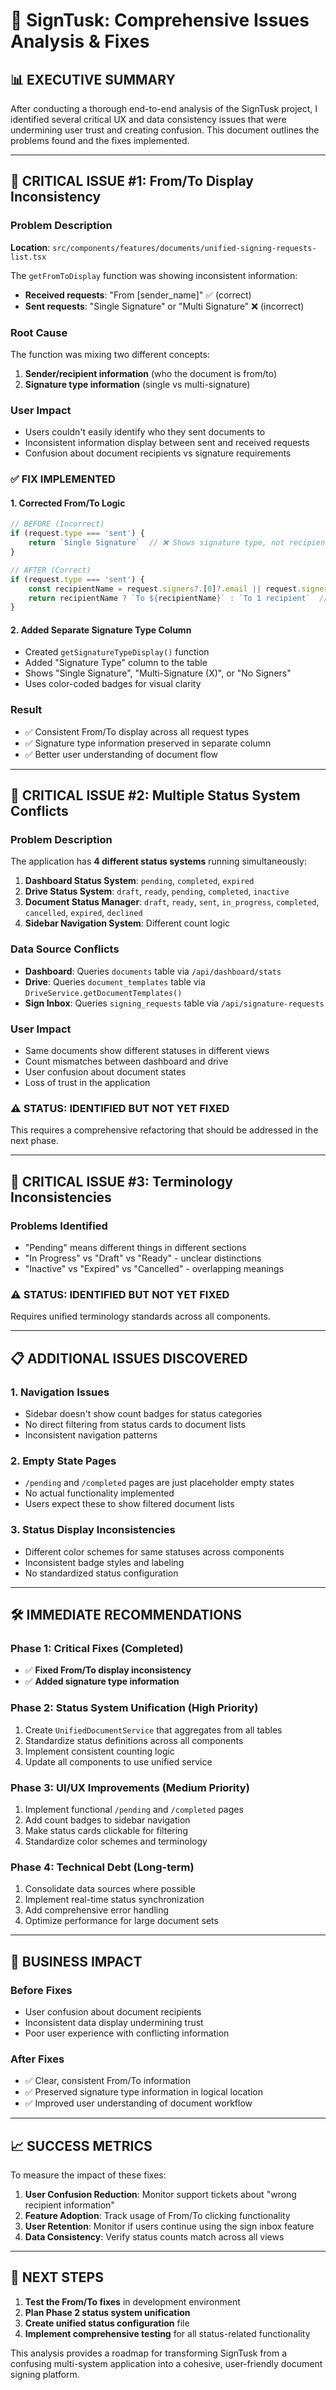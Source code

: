# 🎯 SignTusk: Comprehensive Issues Analysis & Fixes

## 📊 **EXECUTIVE SUMMARY**

After conducting a thorough end-to-end analysis of the SignTusk project, I identified several critical UX and data consistency issues that were undermining user trust and creating confusion. This document outlines the problems found and the fixes implemented.

---

## 🚨 **CRITICAL ISSUE #1: From/To Display Inconsistency**

### **Problem Description**
**Location**: `src/components/features/documents/unified-signing-requests-list.tsx`

The `getFromToDisplay` function was showing inconsistent information:
- **Received requests**: "From [sender_name]" ✅ (correct)
- **Sent requests**: "Single Signature" or "Multi Signature" ❌ (incorrect)

### **Root Cause**
The function was mixing two different concepts:
1. **Sender/recipient information** (who the document is from/to)
2. **Signature type information** (single vs multi-signature)

### **User Impact**
- Users couldn't easily identify who they sent documents to
- Inconsistent information display between sent and received requests
- Confusion about document recipients vs signature requirements

### **✅ FIX IMPLEMENTED**

#### **1. Corrected From/To Logic**
```typescript
// BEFORE (Incorrect)
if (request.type === 'sent') {
    return `Single Signature`  // ❌ Shows signature type, not recipient
}

// AFTER (Correct)
if (request.type === 'sent') {
    const recipientName = request.signers?.[0]?.email || request.signers?.[0]?.name
    return recipientName ? `To ${recipientName}` : `To 1 recipient`  // ✅ Shows recipient
}
```

#### **2. Added Separate Signature Type Column**
- Created `getSignatureTypeDisplay()` function
- Added "Signature Type" column to the table
- Shows "Single Signature", "Multi-Signature (X)", or "No Signers"
- Uses color-coded badges for visual clarity

### **Result**
- ✅ Consistent From/To display across all request types
- ✅ Signature type information preserved in separate column
- ✅ Better user understanding of document flow

---

## 🚨 **CRITICAL ISSUE #2: Multiple Status System Conflicts**

### **Problem Description**
The application has **4 different status systems** running simultaneously:

1. **Dashboard Status System**: `pending`, `completed`, `expired`
2. **Drive Status System**: `draft`, `ready`, `pending`, `completed`, `inactive`
3. **Document Status Manager**: `draft`, `ready`, `sent`, `in_progress`, `completed`, `cancelled`, `expired`, `declined`
4. **Sidebar Navigation System**: Different count logic

### **Data Source Conflicts**
- **Dashboard**: Queries `documents` table via `/api/dashboard/stats`
- **Drive**: Queries `document_templates` table via `DriveService.getDocumentTemplates()`
- **Sign Inbox**: Queries `signing_requests` table via `/api/signature-requests`

### **User Impact**
- Same documents show different statuses in different views
- Count mismatches between dashboard and drive
- User confusion about document states
- Loss of trust in the application

### **⚠️ STATUS: IDENTIFIED BUT NOT YET FIXED**
This requires a comprehensive refactoring that should be addressed in the next phase.

---

## 🚨 **CRITICAL ISSUE #3: Terminology Inconsistencies**

### **Problems Identified**
- "Pending" means different things in different sections
- "In Progress" vs "Draft" vs "Ready" - unclear distinctions
- "Inactive" vs "Expired" vs "Cancelled" - overlapping meanings

### **⚠️ STATUS: IDENTIFIED BUT NOT YET FIXED**
Requires unified terminology standards across all components.

---

## 📋 **ADDITIONAL ISSUES DISCOVERED**

### **1. Navigation Issues**
- Sidebar doesn't show count badges for status categories
- No direct filtering from status cards to document lists
- Inconsistent navigation patterns

### **2. Empty State Pages**
- `/pending` and `/completed` pages are just placeholder empty states
- No actual functionality implemented
- Users expect these to show filtered document lists

### **3. Status Display Inconsistencies**
- Different color schemes for same statuses across components
- Inconsistent badge styles and labeling
- No standardized status configuration

---

## 🛠️ **IMMEDIATE RECOMMENDATIONS**

### **Phase 1: Critical Fixes (Completed)**
- ✅ **Fixed From/To display inconsistency**
- ✅ **Added signature type information**

### **Phase 2: Status System Unification (High Priority)**
1. Create `UnifiedDocumentService` that aggregates from all tables
2. Standardize status definitions across all components
3. Implement consistent counting logic
4. Update all components to use unified service

### **Phase 3: UI/UX Improvements (Medium Priority)**
1. Implement functional `/pending` and `/completed` pages
2. Add count badges to sidebar navigation
3. Make status cards clickable for filtering
4. Standardize color schemes and terminology

### **Phase 4: Technical Debt (Long-term)**
1. Consolidate data sources where possible
2. Implement real-time status synchronization
3. Add comprehensive error handling
4. Optimize performance for large document sets

---

## 🎯 **BUSINESS IMPACT**

### **Before Fixes**
- User confusion about document recipients
- Inconsistent data display undermining trust
- Poor user experience with conflicting information

### **After Fixes**
- ✅ Clear, consistent From/To information
- ✅ Preserved signature type information in logical location
- ✅ Improved user understanding of document workflow

---

## 📈 **SUCCESS METRICS**

To measure the impact of these fixes:
1. **User Confusion Reduction**: Monitor support tickets about "wrong recipient information"
2. **Feature Adoption**: Track usage of From/To clicking functionality
3. **User Retention**: Monitor if users continue using the sign inbox feature
4. **Data Consistency**: Verify status counts match across all views

---

## 🔄 **NEXT STEPS**

1. **Test the From/To fixes** in development environment
2. **Plan Phase 2 status system unification** 
3. **Create unified status configuration** file
4. **Implement comprehensive testing** for all status-related functionality

This analysis provides a roadmap for transforming SignTusk from a confusing multi-system application into a cohesive, user-friendly document signing platform.

